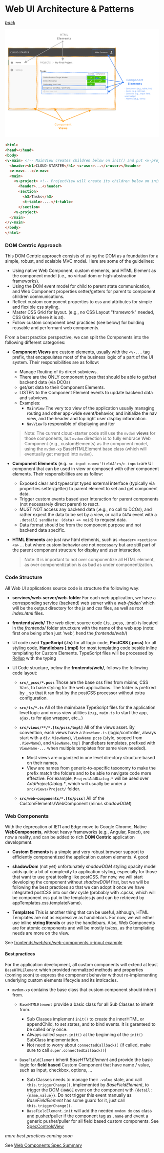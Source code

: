 
# Web UI Architecture & Patterns
_[back](README.md)_

![](images/ui-component-model.png)

```html
<html>
<head></head>
<body>
<v-main> <!-- MainView creates children below on init() and put <v-project... based on routing -->
  <header><h1>CLOUD-STARTER</h1> <c-user>...</c-user></header>
  <v-nav>...</v-nav>
  <main>
    <v-project> <!-- ProjectView will create its children below on init() -->
      <header>...</header>
      <section>
        <h3>Tasks</h3>
        <t-table>....</t-table>
      </section>
    <v-project>
  </main>
</v-main>
</body>
</html>
```
### DOM Centric Approach

This DOM Centric approach consists of using the DOM as a foundation for a simple, robust, and scalable MVC model.
Here are some of the guidelines: 

- Using native Web Component, custom elements, and HTML Element as the component model (i.e., no virtual dom or high-abstraction frameworks). 
- Using the DOM event model for child to parent state communication, and Web Component properties setter/getters for parent to component children communications.
- Reflect custom component properties to css and attributes for simple and flexible css styling.
- Master CSS Grid for layout. (e.g., no CSS Layout "framework" needed, CSS Grid is where it is at).
- Follow custom component best practices (see below) for building reusable and performant web components.

From a best practice perspective, we can split the Components into the following different categories:

  - **Component Views** are custom elements, usually with the `<v-...` tag prefix, that encapsulates most of the business logic of a part of the UI system. Their responsibilities are as follow: 
    - Manage Routing of its direct subviews.
    - There are the ONLY component types that should be able to get/set backend data (via DCOs)
    - get/set data to their Component Elements.
    - LISTEN to the Component Element events to update backend data and subviews. 
    - Examples: 
      - `MainView` The very top view of the application usually managing routing and other app-wide event/behavior, and initialize the nav view, and the header and top right user display information. 
      - `NavView` Is responsible of displaying and iter
    > Note: The current cloud-starter code still use the `mvdom` **views** for those components, but `mvdom` direction is to fully embrace Web Component (e.g., customElements) as the component model, using the `mvdom-xp` BaseHTMLElement base class (which will eventually get merged into `mvdom`). 

  - **Component Elements** (e.g. `<c-input name='fieldA'></c-input>`are UI component that can be used in view or composed with other component elements. Their responsibilities are as follow: 
    - Exposed clear and typescript typed external interface (typically via properties setter/getter) to parent element to set and get component data. 
    - Trigger custom events based user Interaction for parent components (not necessarely direct parent) to react. 
    - MUST NOT access any backend data (.e.g., no call to DCOs), and rather expect the data to be set by a view, or call a `DATA` event with a `.detail{ sendData: (data) => void}` to request data. 
    - Data format should be from the component purpose and not backend data specific.

  - **HTML Elements** are just raw html elements, such as `<header>` `<section>` `<a>` ... but where custom behavior are not necessary but are still part of the parent component structure for display and user interaction. 
    > Note: It is important to not over componentize all HTML element, as over componentization is as bad as under componentization. 


### Code Structure

All Web UI applications source code is structure the following way: 

- **services/web-server/web-folder** For each web application, we have a corresponding service (backend) web server with a _web-folder/_ which will be the output directory for the _js_ and _css_ files, as well as root _index.html_ files. 

- **frontends/web/** The _web_ client source code (.ts, .pcss, .tmpl) is located in the _frontends/_ folder structxure with the name of the web app (note: first one being often just 'web', hend the _frontends/web/_)

- UI code used **TypeScript (.ts)** for all logic code, **PostCSS (.pcss)** for all styling code, **Handlebars (.tmpl)** for most templating code beside inline templating for Custom Elements. TypeScript files will be processed by [Rollup](https://github.com/rollup/rollup) with the typing

- UI Code structure, below the **frontends/web/**, follows the following code layout:

  - **`src/_pcss/*.pcss`** Those are the base css files from mixins, CSS Vars, to base styling for the web applications. The folder is prefixed by `_` so that it ran first by the postCSS processor without extra configuration.

  - **`src/ts/*.ts`** All of the main/base TypeScript files for the application level logic and cross view utilities (e.g., `main.ts` to start the app, `ajax.ts` for ajax wrapper, etc...)

  - **`src/views/**/*.[ts/pcss/tmpl]`** All of the views asset. By convention, each views have a `ViewName.ts` (logic/controller, always start with a `div.ViewName`), `ViewName.pcss` (style, scoped from `.ViewName`), and `ViewName.tmpl` (handlebars templates, prefixed with `ViewName-...` when multiple templates fror same view needed). 
    - Most views are organized in one level directory structure based on their names. 
    - View are names from generic-to-specific taxonomy to make the prefix match the folders and to be able to navigate code more effective. For example, `ProjectAddDialog.*` will be used over _AddProjectDialog.*_, which will usually be under a `src/views/Project/` folder.

  - **`src/web-components/*.[ts/pcss]`** All of the CustomElements/WebComponent (minus _shadowDOM_)



### Web Components

With the deprecation of IE11 and Edge move to Google Chrome, Native **WebComponents**, without heavy frameworks (e.g., Angular, React), are now a reality, and can be added to rich **DOM Centric** application development.


- **Custom Elements** is a simple and very robust browser support to efficiently componentized the application custom elements. A good 

- **shadowDom** (not yet) unfortunately _shadowDOM_ styling opacity model adds quite a bit of complexity to application styling, especially for those that want to use great tooling like postCSS. For now, we will start developing the component without _shadowDOM_ first, but we will be following the best practices so that we can adopt it once we have integrated postCSS into our dev cycle (probably with .cpcss, which will be component css put in the templates.js and can be retrieved by appTemplates.css.templateName).

- **Templates** This is another thing that can be useful, although, HTML Templates are not as expressive as handlebars. For now, we will either use inline **string literals** or use the handlebars. Also, Web Components are for atomic components and will be mostly ts/css, as the templating needs are more on the view.  



See [frontends/web/src/web-components c-input example](../frontends/web/src/web-components/c-input.ts)


#### Best practices

For the application development, all custom components will extend at least `BaseHTMLElement` which provided normalized methods and properties (coming soon) to express the component behavior without re-implementing underlying custom elements lifecycle and its intricacies. 

- `mvdom-xp` contains the base class that custom component should inherit from.

  - `BaseHTMLElement` provide a basic class for all Sub Classes to inherit from. 
    - Sub Classes implement `init()` to create the innerHTML or appendChild, to set states, and to bind events. It is garanteed to be called only once. 
    - Always called `super.init()` at the beginning of the `init()` SubClass implementation. 
    - Not need to worry about `connectedCallback()` (if called, make sure to call `super.connectedCallback()`)

  - `BaseFieldElement` inherit _BaseHTMLElement_ and provide the basic logic for **field based** Custom Component that have name / value, such as input, checkbox, options, ...
    - Sub Classes needs to manage their `.value` state, and call `this.triggerChange()`, implemented by _BaseFieldElement_, to trigger the DOM `CHANGE` event on the component with `{detail:{name,value}}`. Do not trigger this event manually as _BaseFieldElement_ has some guard for it, just call `this.triggerChange()`.
    - `BaseFieldElement.init` will add the needed `mvdom dx` css class and pusher/puller if the component tag as `.name` and event a generic pusher/puller for all field based custom components. See [SpecControlsView](../frontends/web/src/views/Spec/SpecViews.ts)


_more best practices coming soon_

See [Web Components Spec Summary](web-components.md)